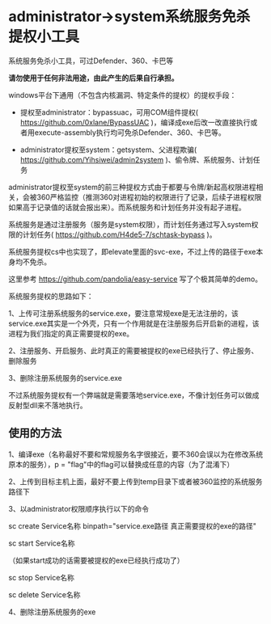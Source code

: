 # administrator->system系统服务免杀提权小工具

系统服务免杀小工具，可过Defender、360、卡巴等

**请勿使用于任何非法用途，由此产生的后果自行承担。**

windows平台下通用（不包含内核漏洞、特定条件的提权）的提权手段：

* 提权至administrator：bypassuac，可用COM组件提权( https://github.com/0xlane/BypassUAC )，编译成exe后改一改直接执行或者用execute-assembly执行均可免杀Defender、360、卡巴等。

* administrator提权至system：getsystem、父进程欺骗( https://github.com/Yihsiwei/admin2system )、偷令牌、系统服务、计划任务

administrator提权至system的前三种提权方式由于都要与令牌/新起高权限进程相关，会被360严格监控（推测360对进程初始的权限进行了记录，后续子进程权限如果高于记录值的话就会报出来）。而系统服务和计划任务并没有起子进程。

系统服务是通过注册服务（服务是system权限），而计划任务通过写入system权限的计划任务( https://github.com/H4de5-7/schtask-bypass )。

系统服务提权cs中也实现了，即elevate里面的svc-exe，不过上传的路径于exe本身均不免杀。

这里参考 https://github.com/pandolia/easy-service 写了个极其简单的demo。

系统服务提权的思路如下：

1、上传可注册系统服务的service.exe，要注意常规exe是无法注册的，该service.exe其实是一个外壳，只有一个作用就是在注册服务后开启新的进程，该进程为我们指定的真正需要提权的exe。

2、注册服务、开启服务、此时真正的需要被提权的exe已经执行了、停止服务、删除服务

3、删除注册系统服务的service.exe

不过系统服务提权有一个弊端就是需要落地service.exe，不像计划任务可以做成反射型dll来不落地执行。

## 使用的方法

1、编译exe（名称最好不要和常规服务名字很接近，要不360会误以为在修改系统原本的服务），p = "flag"中的flag可以替换成任意的内容（为了混淆下）

2、上传到目标主机上面，最好不要上传到temp目录下或者被360监控的系统服务路径下

3、以administrator权限顺序执行以下的命令

sc create Service名称 binpath="service.exe路径 真正需要提权的exe的路径"

sc start Service名称

（如果start成功的话需要被提权的exe已经执行成功了）

sc stop Service名称

sc delete Service名称

4、删除注册系统服务的exe



